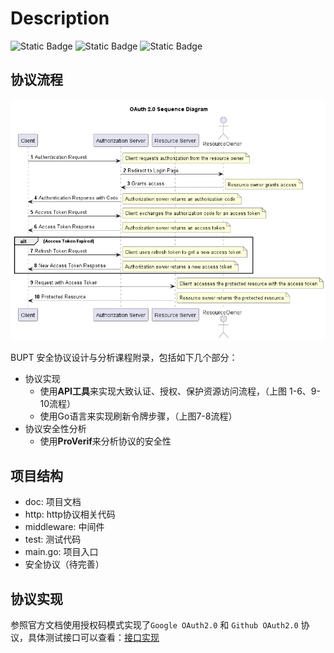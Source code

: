 # Description
![Static Badge](https://img.shields.io/badge/BUPT-OAuth2.0-orange)
![Static Badge](https://img.shields.io/badge/Go-1.16.5-blue)
![Static Badge](https://img.shields.io/badge/ProVerif-2.02-red)



## 协议流程
![Design-OAuth_2_0_Sequence_Diagram.png](doc%2FDesign-OAuth_2_0_Sequence_Diagram.png)


BUPT 安全协议设计与分析课程附录，包括如下几个部分：
- 协议实现
  - 使用**API工具**来实现大致认证、授权、保护资源访问流程，（上图 1-6、9-10流程）
  - 使用Go语言来实现刷新令牌步骤，（上图7-8流程）
- 协议安全性分析
  - 使用**ProVerif**来分析协议的安全性


## 项目结构
- doc: 项目文档
- http: http协议相关代码
- middleware: 中间件
- test: 测试代码
- main.go: 项目入口
- 安全协议（待完善）
## 协议实现
参照官方文档使用授权码模式实现了`Google OAuth2.0` 和 `Github OAuth2.0` 协议，具体测试接口可以查看：[接口实现](https://apifox.com/apidoc/shared-532c54cd-e26d-4e22-a34d-cc47ac473efa/api-139404017)